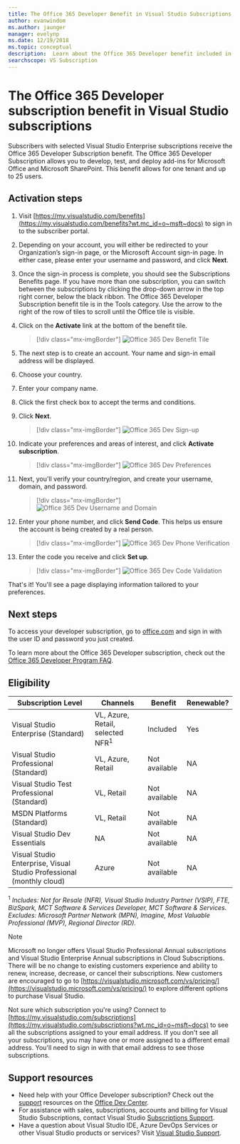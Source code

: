 ```yaml
---
title: The Office 365 Developer Benefit in Visual Studio Subscriptions | Microsoft Docs
author: evanwindom
ms.author: jaunger
manager: evelynp
ms.date: 12/19/2018
ms.topic: conceptual
description:  Learn about the Office 365 Developer benefit included in your Visual Studio subscription.
searchscope: VS Subscription
---
```


# The Office 365 Developer subscription benefit in Visual Studio subscriptions

Subscribers with selected Visual Studio Enterprise subscriptions receive the Office 365 Developer Subscription benefit.  The Office 365 Developer Subscription allows you to develop, test, and deploy add-ins for Microsoft Office and Microsoft SharePoint.  This benefit allows for one tenant and up to 25 users.

## Activation steps

1. Visit [https://my.visualstudio.com/benefits](https://my.visualstudio.com/benefits?wt.mc_id=o~msft~docs) to sign in to the subscriber portal.

2. Depending on your account, you will either be redirected to your Organization’s sign-in page, or the Microsoft Account sign-in page.   In either case, please enter your username and password, and click **Next**.

3. Once the sign-in process is complete, you should see the Subscriptions Benefits page.  If you have more than one subscription, you can switch between the subscriptions by clicking the drop-down arrow in the top right corner, below the black ribbon.  The Office 365 Developer Subscription benefit tile is in the Tools category.  Use the arrow to the right of the row of tiles to scroll until the Office tile is visible.

4. Click on the **Activate** link at the bottom of the benefit tile.
   > [!div class="mx-imgBorder"]
   > ![Office 365 Dev Benefit Tile](_img/vs-office-dev/vs-office-dev-tile.png)

5. The next step is to create an account.  Your name and sign-in email address will be displayed.
6. Choose your country.
7. Enter your company name.
8. Click the first check box to accept the terms and conditions.
9. Click **Next**.
   > [!div class="mx-imgBorder"]
   > ![Office 365 Dev Sign-up](_img/vs-office-dev/vs-office-dev-signup.png)

10. Indicate your preferences and areas of interest, and click **Activate subscription**.
    > [!div class="mx-imgBorder"]
    > ![Office 365 Dev Preferences](_img/vs-office-dev/vs-office-dev-preferences.png)

11. Next, you'll verify your country/region, and create your username, domain, and password.
    > [!div class="mx-imgBorder"]
    > ![Office 365 Dev Username and Domain](_img/vs-office-dev/vs-office-dev-domain.png)

12. Enter your phone number, and click **Send Code**.  This helps us ensure the account is being created by a real person.
    > [!div class="mx-imgBorder"]
    > ![Office 365 Dev Phone Verification](_img/vs-office-dev/vs-office-dev-send-code.png)

13. Enter the code you receive and click **Set up**.
    > [!div class="mx-imgBorder"]
    > ![Office 365 Dev Code Validation](_img/vs-office-dev/vs-office-dev-setup.png)

That's it!  You'll see a page displaying information tailored to your preferences.

## Next steps

To access your developer subscription, go to [office.com](https://www.office.com) and sign in with the user ID and password you just created.

To learn more about the Office 365 Developer subscription, check out the [Office 365 Developer Program FAQ](/office/developer-program/office-365-developer-program-faq).

## Eligibility

| Subscription Level                                                 |     Channels                                            | Benefit                                                          | Renewable?    |
|--------------------------------------------------------------------|---------------------------------------------------------|------------------------------------------------------------------|---------------|
| Visual Studio Enterprise (Standard)   | VL, Azure, Retail,  selected NFR<sup>1</sup> | Included      |  Yes          |
| Visual Studio Professional (Standard) | VL, Azure, Retail                                       | Not available                                                            |NA         |
| Visual Studio Test Professional (Standard)                         | VL, Retail                                              | Not available                                             |  NA         |
| MSDN Platforms (Standard)                                          | VL, Retail                                              | Not available                                              | NA         |
| Visual Studio Dev Essentials | NA  | Not available |NA |
| Visual Studio Enterprise, Visual Studio Professional (monthly cloud) | Azure                                       | Not available                                                           |NA|

<sup>1</sup>  *Includes:  Not for Resale (NFR), Visual Studio Industry Partner (VSIP), FTE, BizSpark,  MCT Software & Services Developer, MCT Software & Services.  Excludes:  Microsoft Partner Network (MPN), Imagine, Most Valuable Professional (MVP), Regional Director (RD).*

> [!NOTE]
> Microsoft no longer offers Visual Studio Professional Annual subscriptions and Visual Studio Enterprise Annual subscriptions in Cloud Subscriptions. There will be no change to existing customers experience and ability to renew, increase, decrease, or cancel their subscriptions. New customers are encouraged to go to [https://visualstudio.microsoft.com/vs/pricing/](https://visualstudio.microsoft.com/vs/pricing/) to explore different options to purchase Visual Studio.

Not sure which subscription you're using?  Connect to [https://my.visualstudio.com/subscriptions](https://my.visualstudio.com/subscriptions?wt.mc_id=o~msft~docs) to see all the subscriptions assigned to your email address. If you don't see all your subscriptions, you may have one or more assigned to a different email address.  You'll need to sign in with that email address to see those subscriptions.

## Support resources

-  Need help with your Office Developer subscription? Check out the [support](https://developer.microsoft.com/office/support) resources on the [Office Dev Center](https://developer.microsoft.com/office).
-  For assistance with sales, subscriptions, accounts and billing for Visual Studio Subscriptions, contact Visual Studio [Subscriptions Support](https://visualstudio.microsoft.com/subscriptions/support/).
-  Have a question about Visual Studio IDE, Azure DevOps Services or other Visual Studio products or services?  Visit [Visual Studio Support](https://visualstudio.microsoft.com/support/).
